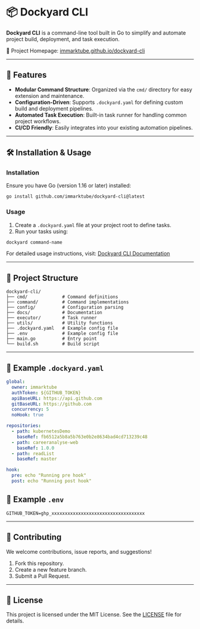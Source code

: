 # 📦 Dockyard CLI 

**Dockyard CLI** is a command-line tool built in Go to simplify and automate project build, deployment, and task execution.

🔗 Project Homepage: [immarktube.github.io/dockyard-cli](https://immarktube.github.io/dockyard-cli/)

---

## 🚀 Features

- **Modular Command Structure**: Organized via the `cmd/` directory for easy extension and maintenance.
- **Configuration-Driven**: Supports `.dockyard.yaml` for defining custom build and deployment pipelines.
- **Automated Task Execution**: Built-in task runner for handling common project workflows.
- **CI/CD Friendly**: Easily integrates into your existing automation pipelines.

---

## 🛠️ Installation & Usage

### Installation

Ensure you have Go (version 1.16 or later) installed:

```bash
go install github.com/immarktube/dockyard-cli@latest
```

### Usage

1. Create a `.dockyard.yaml` file at your project root to define tasks.
2. Run your tasks using:

```bash
dockyard command-name
```

For detailed usage instructions, visit: [Dockyard CLI Documentation](https://github.com/immarktube/dockyard-cli/wiki)

---

## 📁 Project Structure

```
dockyard-cli/
├── cmd/             # Command definitions
├── command/         # Command implementations
├── config/          # Configuration parsing
├── docs/            # Documentation
├── executor/        # Task runner
├── utils/           # Utility functions
├── .dockyard.yaml   # Example config file
├── .env             # Example config file
├── main.go          # Entry point
└── build.sh         # Build script
```

---

## 📄 Example `.dockyard.yaml`

```yaml
global:
  owner: immarktube
  authToken: ${GITHUB_TOKEN}
  apiBaseURL: https://api.github.com
  gitBaseURL: https://github.com
  concurrency: 5
  noHook: true

repositories:
  - path: kubernetesDemo
    baseRef: fb6512a5b8a5b763e0b2e8634bad4cd713239c48
  - path: careeranalyse-web
    baseRef: 1.0.0
  - path: readList
    baseRef: master

hook:
  pre: echo "Running pre hook"
  post: echo "Running post hook"
```

## 📄 Example `.env`

```env
GITHUB_TOKEN=ghp_xxxxxxxxxxxxxxxxxxxxxxxxxxxxxxxxxxx
```

---

## 🤝 Contributing

We welcome contributions, issue reports, and suggestions!

1. Fork this repository.
2. Create a new feature branch.
3. Submit a Pull Request.

---

## 📄 License

This project is licensed under the MIT License. See the [LICENSE](https://github.com/immarktube/dockyard-cli/blob/main/LICENSE) file for details.
